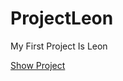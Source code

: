 # ProjectLeon
My First Project Is Leon

[Show Project](https://mohandturke2002.github.io/ProjectLeon/Temp-1html.html)

